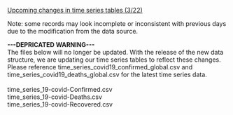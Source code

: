[Upcoming changes in time series tables (3/22)](https://github.com/CSSEGISandData/COVID-19/issues/1250)

Note: some records may look incomplete or inconsistent with previous days due to the modification from the data source.

<b>---DEPRICATED WARNING---</b><br>
The files below will no longer be updated. With the release of the new data structure, we are updating our time series tables to reflect these changes. Please reference time_series_covid19_confirmed_global.csv and time_series_covid19_deaths_global.csv for the latest time series data. <br><br>
time_series_19-covid-Confirmed.csv	<br>
time_series_19-covid-Deaths.csv	<br>
time_series_19-covid-Recovered.csv

